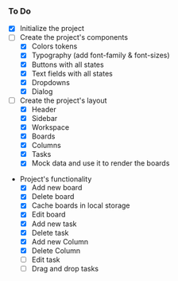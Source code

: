 ### To Do

- [x] Initialize the project
- [ ] Create the project's components
  - [x] Colors tokens
  - [x] Typography (add font-family & font-sizes)
  <!-- We will use Radix headless components -->
  - [x] Buttons with all states
  - [x] Text fields with all states
  - [x] Dropdowns
  - [x] Dialog
- [ ] Create the project's layout
  - [x] Header
  - [x] Sidebar
  - [x] Workspace
  - [x] Boards
  - [x] Columns
  - [x] Tasks
  - [x] Mock data and use it to render the boards
- Project's functionality
  - [x] Add new board
  - [x] Delete board
  - [x] Cache boards in local storage
  - [x] Edit board
  - [x] Add new task
  - [x] Delete task
  - [x] Add new Column
  - [x] Delete Column
  - [ ] Edit task
  - [ ] Drag and drop tasks
